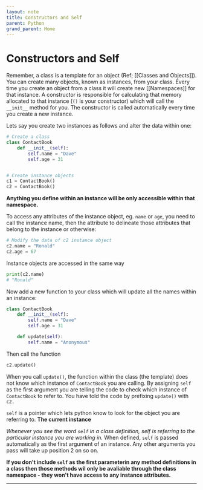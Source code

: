 ```yaml
---
layout: note
title: Constructors and Self
parent: Python
grand_parent: Home
---
```


# Constructors and Self

Remember, a class is a template for an object (Ref; [[Classes and Objects]]). You can create many objects, known as instances, from your class. Every time you create an object from a class it will create new [[Namespaces]] for that instance. A constructor is responsible for calculating that memory allocated to that instance (`()` is your constructor) which will call the `__init__` method for you. The constructor is called automatically every time you create a new instance.

Lets say you create two instances as follows and alter the data within one:

```py
# Create a class
class ContactBook
	def __init__(self):
		self.name = "Dave"
		self.age = 31


# Create instance objects
c1 = ContactBook()
c2 = ContactBook()
```

**Anything you define within an instance will be only accessible within that namespace.**

To access any attributes of the instance object, eg. `name` or `age`, you need to call the instance name, then the attribute to delineate those attributes that belong to the instance or otherwise:

```py
# Modify the data of c2 instance object
c2.name = "Ronald"
c2.age = 67
```

Instance objects are accessed in the same way

```py
print(c2.name)
# "Ronald"
```

Now add a new function to your class which will update all the names within an instance:

```py
class ContactBook
	def __init__(self):
		self.name = "Dave"
		self.age = 31

	def update(self):
		self.name = "Anonymous"
```

Then call the function

```py
c2.update()
```

When you call `update()`, the function within the class (the template) does not know which instance of `ContactBook` you are calling. By assigning `self` as the first argument you are telling the code to check which instance of `ContactBook` to refer to. You have told the code by prefixing `update()` with `c2.`

`self` is a pointer which lets python know to look for the object you are referring to. **The current instance**

_Whenever you see the word `self` in a class definition, self is referring to the particular instance you are working in._ When defined, `self` is passed automatically as the first argument of an instance. Any other arguments you pass will take up position 2 on so on.

**If you don't include `self` as the first parameterin any method definitions in a class then those methods wil only be avaliable through the class namespace - they won't have access to any instance attributes.**

---
